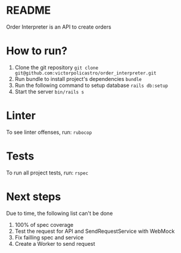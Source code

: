 # README

Order Interpreter is an API to create orders

# How to run?
1. Clone the git repository
  `git clone git@github.com:victorpolicastro/order_interpreter.git`
2. Run bundle to install project's dependencies
  `bundle`
3. Run the following command to setup database
  `rails db:setup`
4. Start the server
  `bin/rails s`

# Linter
To see linter offenses, run:
  `rubocop`

# Tests
To run all project tests, run:
  `rspec`

# Next steps
Due to time, the following list can't be done
1. 100% of spec coverage
2. Test the request for API and SendRequestService with WebMock
3. Fix failling spec and service
4. Create a Worker to send request
